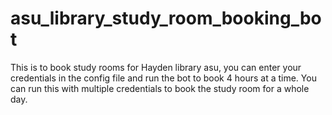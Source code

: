 # asu_library_study_room_booking_bot
This is to book study rooms for Hayden library asu, you can enter your credentials in the config file and run the bot to book 4 hours at a time. You can run this with multiple credentials to book the study room for a whole day.
